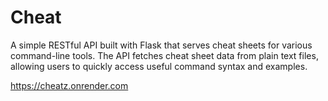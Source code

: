 # Cheat

A simple RESTful API built with Flask that serves cheat sheets for various command-line tools. The API fetches cheat sheet data from plain text files, allowing users to quickly access useful command syntax and examples.

https://cheatz.onrender.com
